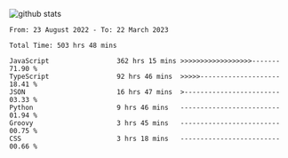 
![github stats](https://github-readme-stats.vercel.app/api?username=realmahd1&show_icons=true&theme=codeSTACKr&hide_rank=true&count_private=true)

<!--START_SECTION:waka-->

```text
From: 23 August 2022 - To: 22 March 2023

Total Time: 503 hrs 48 mins

JavaScript                 362 hrs 15 mins >>>>>>>>>>>>>>>>>>-------   71.90 %
TypeScript                 92 hrs 46 mins  >>>>>--------------------   18.41 %
JSON                       16 hrs 47 mins  >------------------------   03.33 %
Python                     9 hrs 46 mins   -------------------------   01.94 %
Groovy                     3 hrs 45 mins   -------------------------   00.75 %
CSS                        3 hrs 18 mins   -------------------------   00.66 %
```

<!--END_SECTION:waka-->

